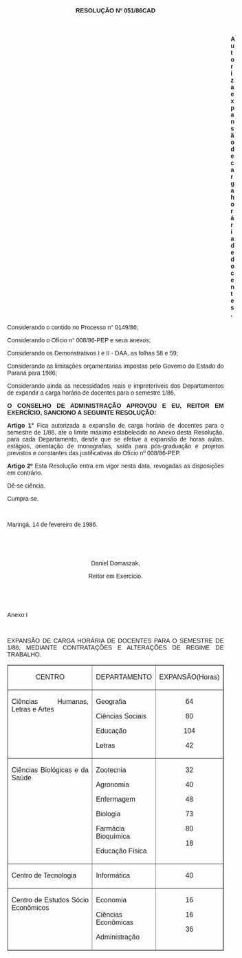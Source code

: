 <BODY>

<B><FONT FACE="Arial"><P ALIGN="CENTER">RESOLU&Ccedil;&Atilde;O Nº 051/86CAD</P>
<P ALIGN="CENTER">&nbsp;</P><DIR>
<DIR>
<DIR>
<DIR>
<DIR>
<DIR>
<DIR>
<DIR>
<DIR>
<DIR>
<DIR>
<DIR>
<DIR>

<P ALIGN="JUSTIFY">Autoriza expans&atilde;o de carga hor&aacute;ria de docentes.</P></DIR>
</DIR>
</DIR>
</DIR>
</DIR>
</DIR>
</DIR>
</DIR>
</DIR>
</DIR>
</DIR>
</DIR>
</DIR>

</B><P ALIGN="JUSTIFY">Considerando o contido no Processo n° 0149/86; </P>
<P ALIGN="JUSTIFY">Considerando o Of&iacute;cio n° 008/86-PEP e seus anexos;</P>
<P ALIGN="JUSTIFY">Considerando os Demonstrativos I e II - DAA, as folhas 58 e 59;</P>
<P ALIGN="JUSTIFY">Considerando as limita&ccedil;&otilde;es or&ccedil;amentarias impostas pelo Governo do Estado do  Paran&aacute; para 1986;</P>
<P ALIGN="JUSTIFY">Considerando ainda as necessidades reais e impreter&iacute;veis dos Departamentos de expandir a carga hor&aacute;ria de docentes para o semestre 1/86,</P>
<B><P ALIGN="JUSTIFY">O CONSELHO DE ADMINISTRA&Ccedil;&Atilde;O APROVOU E EU, REITOR EM EXERC&Iacute;CIO, SANCIONO A SEGUINTE RESOLU&Ccedil;&Atilde;O:</P>
<P ALIGN="JUSTIFY">Artigo 1°</B>  Fica autorizada a expans&atilde;o de carga hor&aacute;ria de docentes para o semestre de 1/86, ate o limite m&aacute;ximo estabelecido no Anexo desta Resolu&ccedil;&atilde;o, para cada Departamento, desde que se efetive a expans&atilde;o de horas aulas, est&aacute;gios, orienta&ccedil;&atilde;o de monografias, sa&iacute;da para p&oacute;s-gradua&ccedil;&atilde;o e<B> </B>projetos previstos e constantes das justificativas do Of&iacute;cio nº<B> </B>008/86-PEP.</P>
<B><P ALIGN="JUSTIFY">Artigo 2º</B>  Esta Resolu&ccedil;&atilde;o entra em vigor nesta data, revogadas as disposi&ccedil;&otilde;es em contr&aacute;rio.</P>
<P ALIGN="JUSTIFY">D&ecirc;-se ci&ecirc;ncia.</P>
<P ALIGN="JUSTIFY">Cumpra-se.</P>
<P ALIGN="JUSTIFY">&nbsp;</P>
<P ALIGN="JUSTIFY">Maring&aacute;, 14 de fevereiro de 1986.</P>
<P ALIGN="JUSTIFY">&nbsp;</P>
<P ALIGN="JUSTIFY">&nbsp;</P>
<P ALIGN="CENTER">Daniel Domaszak,</P>
<P ALIGN="CENTER">Reitor em Exerc&iacute;cio.</P>
<P ALIGN="JUSTIFY">&nbsp;</P>
<P ALIGN="JUSTIFY">&nbsp;</P>
<P ALIGN="JUSTIFY">Anexo I</P>
<P ALIGN="JUSTIFY">&nbsp;</P>
<P ALIGN="JUSTIFY">EXPANS&Atilde;O DE CARGA HOR&Aacute;RIA DE DOCENTES PARA O SEMESTRE DE 1/86, MEDIANTE CONTRATA&Ccedil;&Otilde;ES E ALTERA&Ccedil;&Otilde;ES DE REGIME DE TRABALHO.</P>
<P ALIGN="JUSTIFY"></P></FONT>
<TABLE BORDER CELLSPACING=1 CELLPADDING=4 WIDTH=598>
<TR><TD WIDTH="47%" VALIGN="TOP">
<FONT FACE="Arial" SIZE=3><P ALIGN="CENTER">CENTRO</FONT></TD>
<TD WIDTH="28%" VALIGN="TOP">
<FONT FACE="Arial" SIZE=3><P ALIGN="CENTER">DEPARTAMENTO</FONT></TD>
<TD WIDTH="25%" VALIGN="TOP">
<FONT FACE="Arial" SIZE=3><P ALIGN="JUSTIFY">EXPANS&Atilde;O(Horas)</FONT></TD>
</TR>
<TR><TD WIDTH="47%" VALIGN="TOP">
<FONT FACE="Arial"><P ALIGN="JUSTIFY">Ci&ecirc;ncias Humanas, Letras e Artes</FONT></TD>
<TD WIDTH="28%" VALIGN="TOP">
<FONT FACE="Arial"><P ALIGN="JUSTIFY">Geografia</P>
<P ALIGN="JUSTIFY">Ci&ecirc;ncias Sociais</P>
<P ALIGN="JUSTIFY">Educa&ccedil;&atilde;o</P>
<P ALIGN="JUSTIFY">Letras</FONT></TD>
<TD WIDTH="25%" VALIGN="TOP">
<FONT FACE="Arial"><P ALIGN="CENTER">64</P>
<P ALIGN="CENTER">80</P>
<P ALIGN="CENTER">104</P>
<P ALIGN="CENTER">42</FONT></TD>
</TR>
<TR><TD WIDTH="47%" VALIGN="TOP">
<FONT FACE="Arial"><P ALIGN="JUSTIFY">Ci&ecirc;ncias Biol&oacute;gicas e da Sa&uacute;de</FONT></TD>
<TD WIDTH="28%" VALIGN="TOP">
<FONT FACE="Arial"><P ALIGN="JUSTIFY">Zootecnia</P>
<P ALIGN="JUSTIFY">Agronomia</P>
<P ALIGN="JUSTIFY">Enfermagem </P>
<P ALIGN="JUSTIFY">Biologia</P>
<P ALIGN="JUSTIFY">Farm&aacute;cia Bioqu&iacute;mica</P>
<P ALIGN="JUSTIFY">Educa&ccedil;&atilde;o F&iacute;sica</FONT></TD>
<TD WIDTH="25%" VALIGN="TOP">
<FONT FACE="Arial"><P ALIGN="CENTER">32</P>
<P ALIGN="CENTER">40</P>
<P ALIGN="CENTER">48</P>
<P ALIGN="CENTER">73</P>
<P ALIGN="CENTER">80</P>
<P ALIGN="CENTER">18</FONT></TD>
</TR>
<TR><TD WIDTH="47%" VALIGN="TOP">
<FONT FACE="Arial"><P ALIGN="JUSTIFY">Centro de Tecnologia</FONT></TD>
<TD WIDTH="28%" VALIGN="TOP">
<FONT FACE="Arial"><P ALIGN="JUSTIFY">Inform&aacute;tica </FONT></TD>
<TD WIDTH="25%" VALIGN="TOP">
<FONT FACE="Arial"><P ALIGN="CENTER">40</FONT></TD>
</TR>
<TR><TD WIDTH="47%" VALIGN="TOP">
<FONT FACE="Arial"><P ALIGN="JUSTIFY">Centro de Estudos S&oacute;cio Econ&ocirc;micos</FONT></TD>
<TD WIDTH="28%" VALIGN="TOP">
<FONT FACE="Arial"><P ALIGN="JUSTIFY">Economia</P>
<P ALIGN="JUSTIFY">Ci&ecirc;ncias Econ&ocirc;micas </P>
<P ALIGN="JUSTIFY">Administra&ccedil;&atilde;o </FONT></TD>
<TD WIDTH="25%" VALIGN="TOP">
<FONT FACE="Arial"><P ALIGN="CENTER">16</P>
<P ALIGN="CENTER">16</P>
<P ALIGN="CENTER">36</FONT></TD>
</TR>
</TABLE>

<FONT FACE="Arial"><P ALIGN="JUSTIFY"></P></FONT></BODY>
